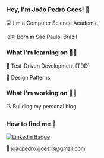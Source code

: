 ### Hey, I'm João Pedro Goes! 👋

<p>💻 I'm a Computer Science Academic</p>
<p>🇧🇷 Born in São Paulo, Brazil</p>

### What I'm learning on 🕵️‍♂️

<p>📕 Test-Driven Development (TDD)</p>
<p>📘 Design Patterns </p>

### What I'm working on 🏃‍♂️

🔍 Building my personal blog    

### How to find me 👤

[![Linkedin Badge](https://img.shields.io/badge/-JoãoPedroGoes-blue?style=flat-square&logo=Linkedin&logoColor=white&link=https://www.linkedin.com/in//joão-pedro-almeida-de-goes-5ab9621a5//)](https://www.linkedin.com/in//joão-pedro-almeida-de-goes-5ab9621a5/) 

📩 joaopedro.goes13@gmail.com
